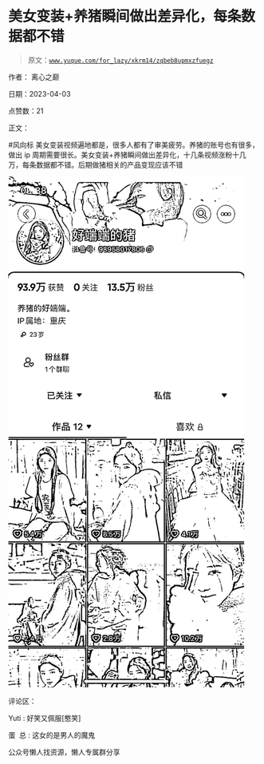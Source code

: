 # 美女变装+养猪瞬间做出差异化，每条数据都不错

> 原文：[`www.yuque.com/for_lazy/xkrm14/zqbeb8upmxzfuegz`](https://www.yuque.com/for_lazy/xkrm14/zqbeb8upmxzfuegz)



作者： 离心之巅



日期：2023-04-03



点赞数：21



正文：



#风向标 美女变装视频遍地都是，很多人都有了审美疲劳。养猪的账号也有很多，做出 ip 周期需要很长。美女变装+养猪瞬间做出差异化，十几条视频涨粉十几万，每条数据都不错。后期做猪相关的产品变现应该不错



![](img/3f3496ad94f7b474809b88256edfa529.png)



评论区：



Yuti : 好笑又佩服[憨笑]



蛋  总 : 这女的是男人的魔鬼



公众号懒人找资源，懒人专属群分享

